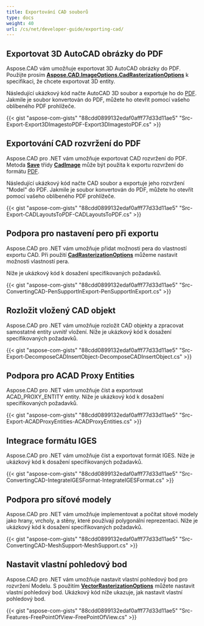 ```yaml
---
title: Exportování CAD souborů
type: docs
weight: 40
url: /cs/net/developer-guide/exporting-cad/
---
```


## **Exportovat 3D AutoCAD obrázky do PDF**

Aspose.CAD vám umožňuje exportovat 3D AutoCAD obrázky do PDF. Použijte prosím [**Aspose.CAD.ImageOptions.CadRasterizationOptions**](https://reference.aspose.com/cad/net/aspose.cad.imageoptions/cadrasterizationoptions) k specifikaci, že chcete exportovat 3D entity.

Následující ukázkový kód načte AutoCAD 3D soubor a exportuje ho do [PDF](https://docs.fileformat.com/pdf/). Jakmile je soubor konvertován do PDF, můžete ho otevřít pomocí vašeho oblíbeného PDF prohlížeče.

{{< gist "aspose-com-gists" "88cdd0899132edaf0afff77d33d11ae5" "Src-Export-Export3DImagestoPDF-Export3DImagestoPDF.cs" >}}

## **Exportování CAD rozvržení do PDF**

Aspose.CAD pro .NET vám umožňuje exportovat CAD rozvržení do PDF. Metoda [**Save**](https://reference.aspose.com/cad/net/aspose.cad/image/methods/save/index) třídy [**CadImage**](https://reference.aspose.com/cad/net/aspose.cad.fileformats.cad/cadimage) může být použita k exportu rozvržení do formátu [PDF](https://docs.fileformat.com/pdf/).

Následující ukázkový kód načte CAD soubor a exportuje jeho rozvržení "Model" do PDF. Jakmile je soubor konvertován do PDF, můžete ho otevřít pomocí vašeho oblíbeného PDF prohlížeče.

{{< gist "aspose-com-gists" "88cdd0899132edaf0afff77d33d11ae5" "Src-Export-CADLayoutsToPDF-CADLayoutsToPDF.cs" >}}

## **Podpora pro nastavení pero při exportu**

Aspose.CAD pro .NET vám umožňuje přidat možnosti pera do vlastností exportu CAD. Při použití [**CadRasterizationOptions**](https://reference.aspose.com/cad/net/aspose.cad.imageoptions/cadrasterizationoptions) můžeme nastavit možnosti vlastností pera.

Níže je ukázkový kód k dosažení specifikovaných požadavků.

{{< gist "aspose-com-gists" "88cdd0899132edaf0afff77d33d11ae5" "Src-ConvertingCAD-PenSupportInExport-PenSupportInExport.cs" >}}

## **Rozložit vložený CAD objekt**

Aspose.CAD pro .NET vám umožňuje rozložit CAD objekty a zpracovat samostatné entity uvnitř vložení. Níže je ukázkový kód k dosažení specifikovaných požadavků.

{{< gist "aspose-com-gists" "88cdd0899132edaf0afff77d33d11ae5" "Src-Export-DecomposeCADInsertObject-DecomposeCADInsertObject.cs" >}}

## **Podpora pro ACAD Proxy Entities**

Aspose.CAD pro .NET vám umožňuje číst a exportovat ACAD_PROXY_ENTITY entity. Níže je ukázkový kód k dosažení specifikovaných požadavků.

{{< gist "aspose-com-gists" "88cdd0899132edaf0afff77d33d11ae5" "Src-Export-ACADProxyEntities-ACADProxyEntities.cs" >}}

## **Integrace formátu IGES**

Aspose.CAD pro .NET vám umožňuje číst a exportovat formát IGES. Níže je ukázkový kód k dosažení specifikovaných požadavků.

{{< gist "aspose-com-gists" "88cdd0899132edaf0afff77d33d11ae5" "Src-ConvertingCAD-IntegrateIGESFormat-IntegrateIGESFormat.cs" >}}

## **Podpora pro síťové modely**

Aspose.CAD pro .NET vám umožňuje implementovat a počítat sítové modely jako hrany, vrcholy, a stěny, které používají polygonální reprezentaci. Níže je ukázkový kód k dosažení specifikovaných požadavků.

{{< gist "aspose-com-gists" "88cdd0899132edaf0afff77d33d11ae5" "Src-ConvertingCAD-MeshSupport-MeshSupport.cs" >}}

## **Nastavit vlastní pohledový bod**

Aspose.CAD pro .NET vám umožňuje nastavit vlastní pohledový bod pro rozvržení Modelu. S použitím [**VectorRasterizationOptions**](https://reference.aspose.com/cad/net/aspose.cad.imageoptions/vectorrasterizationoptions) můžete nastavit vlastní pohledový bod. Ukázkový kód níže ukazuje, jak nastavit vlastní pohledový bod.

{{< gist "aspose-com-gists" "88cdd0899132edaf0afff77d33d11ae5" "Src-Features-FreePointOfView-FreePointOfView.cs" >}}
